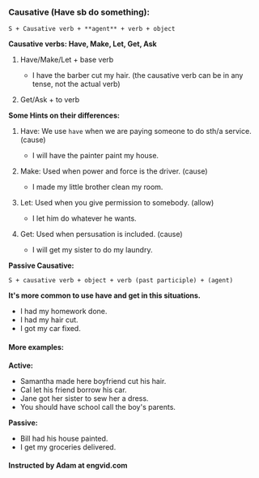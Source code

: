 ### Causative (Have sb do something):

```
S + Causative verb + **agent** + verb + object
```

**Causative verbs: Have, Make, Let, Get, Ask**

1. Have/Make/Let + base verb

	- I have the barber cut my hair. (the causative verb can be in any tense, not the actual verb)

2. Get/Ask + to verb

**Some Hints on their differences:**
1. Have: We use `have` when we are paying someone to do sth/a service. (cause)
	- I will have the painter paint my house.

2. Make: Used when power and force is the driver. (cause)
	- I made my little brother clean my room. 

3. Let: Used when you give permission to somebody. (allow)
	- I let him do whatever he wants.

4. Get: Used when persusation is included. (cause)
	- I will get my sister to do my laundry.

**Passive Causative:**
```
S + causative verb + object + verb (past participle) + (agent)
```
**It's more common to use have and get in this situations.**

- I had my homework done. 
- I had my hair cut. 
- I got my car fixed.

#### More examples:

**Active:**

- Samantha made here boyfriend cut his hair.
- Cal let his friend borrow his car.
- Jane got her sister to sew her a dress.
- You should have school call the boy's parents.

**Passive:**

- Bill had his house painted.
- I get my groceries delivered.

#### Instructed by Adam at engvid.com
